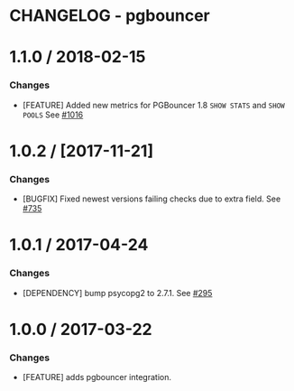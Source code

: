 # CHANGELOG - pgbouncer

1.1.0 / 2018-02-15
==================

### Changes

* [FEATURE] Added new metrics for PGBouncer 1.8 `SHOW STATS` and `SHOW POOLS` See [#1016][]


1.0.2 / [2017-11-21]
==================

### Changes

* [BUGFIX] Fixed newest versions failing checks due to extra field. See [#735][]

1.0.1 / 2017-04-24
==================

### Changes

* [DEPENDENCY] bump psycopg2 to 2.7.1. See [#295][]

1.0.0 / 2017-03-22
==================

### Changes

* [FEATURE] adds pgbouncer integration.

<!--- The following link definition list is generated by PimpMyChangelog --->
[#295]: https://github.com/DataDog/integrations-core/issues/295
[#735]: https://github.com/DataDog/integrations-core/issues/735
[#1016]: https://github.com/DataDog/integrations-core/issues/1016
